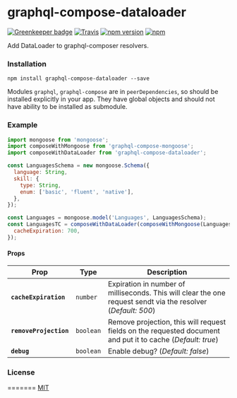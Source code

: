 # graphql-compose-dataloader

[![Greenkeeper badge](https://badges.greenkeeper.io/stoffern/graphql-compose-dataloader-new.svg)](https://greenkeeper.io/)
[![Travis](https://img.shields.io/travis/stoffern/graphql-compose-dataloader-new.svg)]()
[![npm version](https://img.shields.io/npm/v/graphql-compose-dataloader-new.svg?style=flat-square)](https://www.npmjs.com/package/graphql-compose-dataloader-new)
[![npm](https://img.shields.io/npm/dt/graphql-compose-dataloader-new.svg)](https://www.npmjs.com/package/graphql-compose-dataloader-new)

Add DataLoader to graphql-composer resolvers.

### Installation

```
npm install graphql-compose-dataloader --save
```

Modules `graphql`, `graphql-compose` are in `peerDependencies`, so should be installed explicitly in your app. They have global objects and should not have ability to be installed as submodule.

### Example

```js
import mongoose from 'mongoose';
import composeWithMongoose from 'graphql-compose-mongoose';
import composeWithDataLoader from 'graphql-compose-dataloader';

const LanguagesSchema = new mongoose.Schema({
  language: String,
  skill: {
    type: String,
    enum: ['basic', 'fluent', 'native'],
  },
});

const Languages = mongoose.model('Languages', LanguagesSchema);
const LanguagesTC = composeWithDataLoader(composeWithMongoose(Languages), {
  cacheExpiration: 700,
});
```

#### Props

| Prop                   | Type      | Description                                                                                                   |
| ---------------------- | --------- | ------------------------------------------------------------------------------------------------------------- |
| **`cacheExpiration`**  | `number`  | Expiration in number of milliseconds. This will clear the one request sendt via the resolver (_Default: 500_) |
| **`removeProjection`** | `boolean` | Remove projection, this will request fields on the requested document and put it to cache (_Default: true_)   |
| **`debug`**            | `boolean` | Enable debug? (_Default: false_)                                                                              |

### License

=======
[MIT](https://github.com/nodkz/graphql-compose-mongoose/blob/master/LICENSE.md)
